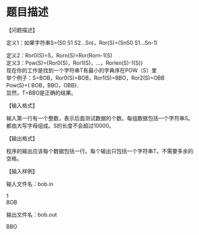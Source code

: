 # 题目描述


<p>
	【问题描述】
</p>
<p>
	定义1：如果字符串S=(S0 S1 S2...Sn)，Ror(S)=(SnS0 S1...Sn-1)
</p>
<p>
	定义2：Ror0(S)=S，Rorn(S)=Ror(Rorn-1(S) <br/>
定义3：Pow(S)={Ror0(S)，Ror1(S)，…，Rorlen(S)-1(S)} <br/>
现在你的工作是找到一个字符串T有最小的字典序在POW（S）里<br/>
举个例子：S=BOB，Ror0(S)=BOB，Ror1(S)=BBO，Ror2(S)=OBB<br/>
Pow(S)={ BOB，BBO，OBB}．<br/>
显然，T=BBO是正确的结果。
</p>
<p>
	【输入格式】
</p>
<p>
	输入第一行有一个整数，表示后面测试数据的个数。每组数据包括一个字符串S。都由大写字母组成。S的长度不会超过10000。
</p>
<p>
	【输出格式】
</p>
<p>
	程序的输出应该每个数据包括一行。每个输出只包括一个字符串T。不需要多余的空格。
</p>
<p>
	【输入样例】
</p>
<p>
	输入文件名：bob.in
</p>
<p>
	1<br/>
BOB
</p>
<p>
	输出文件名：bob.out
</p>
<p>
	BBO
</p>
